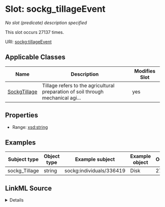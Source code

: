 

# Slot: sockg_tillageEvent


_No slot (predicate) description specified_






This slot occurs 27137 times.


URI: [sockg:tillageEvent](https://idir.uta.edu/sockg-ontology/docs/tillageEvent)



<!-- no inheritance hierarchy -->





## Applicable Classes

| Name | Description | Modifies Slot |
| --- | --- | --- |
| [SockgTillage](../classes/SockgTillage.md) | Tillage refers to the agricultural preparation of soil through mechanical agi... |  yes  |







## Properties

* Range: [xsd:string](http://www.w3.org/2001/XMLSchema#string)






## Examples

| Subject type | Object type | Example subject | Example object | Occurrences |
| --- | --- | --- | --- | --- |
| sockg_Tillage | string | sockg:individuals/336419 | Disk | 27137 |




## LinkML Source

<details>

```yaml
name: sockg_tillageEvent
annotations:
  count:
    tag: count
    value: 27137
description: No slot (predicate) description specified
examples:
- object:
    example_object: Disk
    example_object_type: string
    example_predicate: sockg:tillageEvent
    example_subject: sockg:individuals/336419
    example_subject_type: sockg_Tillage
from_schema: soc-kg
rank: 1000
slot_uri: sockg:tillageEvent
alias: sockg_tillageEvent
domain_of:
- sockg_Tillage
range: string

```
</details>